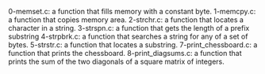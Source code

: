 0-memset.c: a function that fills memory with a constant byte.
1-memcpy.c:  a function that copies memory area.
2-strchr.c: a function that locates a character in a string.
3-strspn.c:  a function that gets the length of a prefix substring
4-strpbrk.c: a function that searches a string for any of a set of bytes.
5-strstr.c: a function that locates a substring.
7-print_chessboard.c: a function that prints the chessboard.
8-print_diagsums.c: a function that prints the sum of the two diagonals of a square matrix of integers.
